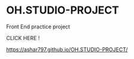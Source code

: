 # OH.STUDIO-PROJECT
Front End practice project


CLICK HERE !

https://ashar797.github.io/OH.STUDIO-PROJECT/
